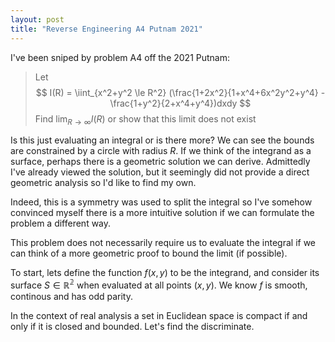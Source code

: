 ```yaml
---
layout: post
title: "Reverse Engineering A4 Putnam 2021"
---
```


I've been sniped by problem A4 off the 2021 Putnam: 

> Let
> $$
> I(R) = \iint_{x^2+y^2 \le R^2} (\frac{1+2x^2}{1+x^4+6x^2y^2+y^4} - \frac{1+y^2}{2+x^4+y^4})dxdy
> $$
> Find
> $\lim_{R \to \infty} I(R)$ or show that this limit does not exist

Is this just evaluating an integral or is there more? We can see the bounds are constrained by a circle with radius $R$. If we think of the integrand as a surface, perhaps there is a geometric solution we can derive. Admittedly I've already viewed the solution, but it seemingly did not provide a direct geometric analysis so I'd like to find my own.

Indeed, this is a symmetry was used to split the integral so I've somehow convinced myself there is a more intuitive solution if we can formulate the problem a different way. 

This problem does not necessarily require us to evaluate the integral if we can think of a more geometric proof to bound the limit (if possible).

To start, lets define the function $f(x,y)$ to be the integrand, and consider its surface $S\in\mathbb{R^2}$ when evaluated at all points $(x, y)$. We know $f$ is smooth, continous and has odd parity.


In the context of real analysis a set in Euclidean space is compact if and only if it is closed and bounded. Let's find the discriminate.